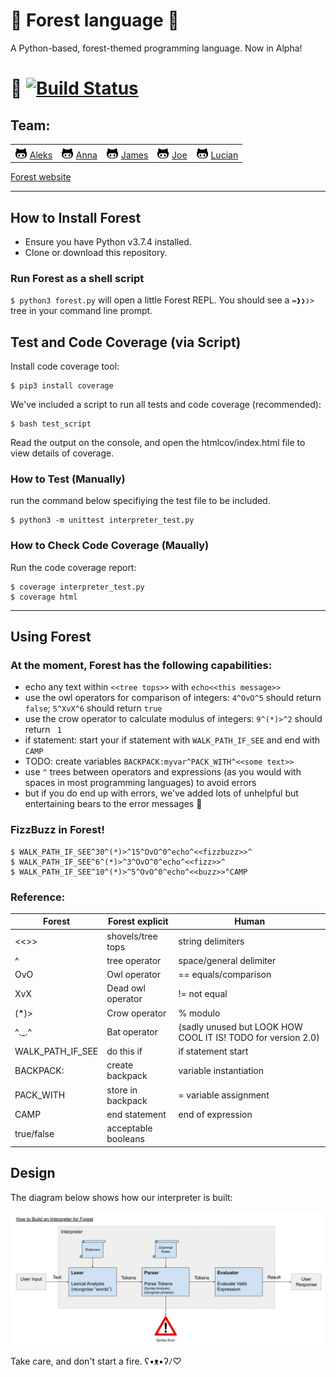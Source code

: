 # 🌲 Forest language 🌲

A Python-based, forest-themed programming language. Now in Alpha!

# 🐻 [![Build Status](https://travis-ci.org/lucianmot/f.rest.svg?branch=master)](https://travis-ci.org/lucianmot/f.rest)

## Team:
| | | | | |
| --- | --- | --- | --- | --- |  
| ![](github.png) [Aleks](https://github.com/ajmpawlik) | ![](github.png) [Anna](https://github.com/aniasobo) | ![](github.png) [James](https://github.com/zepherine2006DEV) | ![](github.png) [Joe](https://github.com/josephtownshend) | ![](github.png) [Lucian](https://github.com/lucianmot) |    

[Forest website](https://forest-code.herokuapp.com/)  

---
## How to Install Forest

* Ensure you have Python v3.7.4 installed.
* Clone or download this repository.

### Run Forest as a shell script

`$ python3 forest.py` will open a little Forest REPL. You should see a `=❱❯❭>` tree in your command line prompt. 


## Test and Code Coverage (via Script)

Install code coverage tool:

```console
$ pip3 install coverage
```

We've included a script to run all tests and code coverage (recommended):

```console
$ bash test_script
```

Read the output on the console, and open the htmlcov/index.html file to view details of coverage.

### How to Test (Manually)

run the command below specifiying the test file to be included.

```console
$ python3 -m unittest interpreter_test.py
```

### How to Check Code Coverage (Maually)

Run the code coverage report:

```console
$ coverage interpreter_test.py
$ coverage html
```
---
## Using Forest

### At the moment, Forest has the following capabilities:
* echo any text within `<<tree tops>>` with `echo<<this message>>`
* use the owl operators for comparison of integers: `4^OvO^5` should return `false`; `5^XvX^6` should return `true`    
* use the crow operator to calculate modulus of integers: `9^(*)>^2` should return ` 1`  
* if statement: start your if statement with `WALK_PATH_IF_SEE` and end with `CAMP`  
* TODO: create variables `BACKPACK:myvar^PACK_WITH^<<some text>>`
* use `^` trees between operators and expressions (as you would with spaces in most programming languages) to avoid errors  
* but if you do end up with errors, we've added lots of unhelpful but entertaining bears to the error messages 🐻

### FizzBuzz in Forest! 

```
$ WALK_PATH_IF_SEE^30^(*)>^15^OvO^0^echo^<<fizzbuzz>>^  
$ WALK_PATH_IF_SEE^6^(*)>^3^OvO^0^echo^<<fizz>>^  
$ WALK_PATH_IF_SEE^10^(*)>^5^OvO^0^echo^<<buzz>>^CAMP
```

### Reference:

| Forest | Forest explicit | Human |   
| --- | --- | --- |   
| <<>> | shovels/tree tops | string delimiters |  
| ^ | tree operator | space/general delimiter |  
| OvO | Owl operator | == equals/comparison |  
| XvX | Dead owl operator | != not equal |    
| (*)> | Crow operator | % modulo |   
| ^._.^ | Bat operator | (sadly unused but LOOK HOW COOL IT IS! TODO for version 2.0) |      
| WALK_PATH_IF_SEE | do this if | if statement start |  
| BACKPACK: | create backpack | variable instantiation |   
| PACK_WITH | store in backpack | = variable assignment |  
| CAMP | end statement | end of expression |  
| true/false | acceptable booleans |  


## Design

The diagram below shows how our interpreter is built:

![interpreter](Interpreterv2.jpg)


Take care, and don't start a fire. ʕ•ᴥ•ʔﾉ♡
